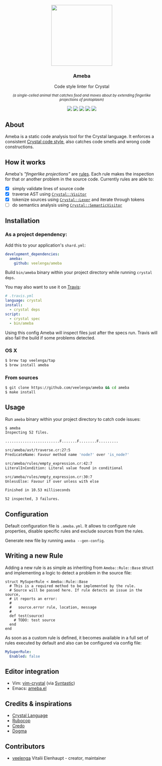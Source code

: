 <p align="center">
  <img src="https://gitcdn.link/repo/veelenga/bin/master/ameba/logo.png" width="200">
  <h3 align="center">Ameba</h3>
  <p align="center">Code style linter for Crystal<p>
  <p align="center">
    <sup>
      <i> (a single-celled animal that catches food and moves about by extending fingerlike projections of protoplasm) </i>
    </sup>
  </p>
  <p align="center">
    <a href="https://travis-ci.org/veelenga/ameba"><img src="https://travis-ci.org/veelenga/ameba.svg?branch=master"></a>
    <a href="https://github.com/veelenga/ameba/releases"><img src="https://img.shields.io/github/release/veelenga/ameba.svg?maxAge=360"></a>
    <a href="https://shards.rocks/badge/github/veelenga/ameba"><img src="https://shards.rocks/badge/github/veelenga/ameba/status.svg"></a>
    <a href="https://github.com/veelenga/ameba/blob/master/LICENSE"><img src="https://img.shields.io/github/license/veelenga/ameba.svg"></a>
  <a href="https://gitter.im/veelenga/ameba?utm_source=badge&utm_medium=badge&utm_campaign=pr-badge"><img src="https://badges.gitter.im/veelenga/ameba.svg"></a>
  </p>
</p>

## About

Ameba is a static code analysis tool for the Crystal language.
It enforces a consistent [Crystal code style](https://crystal-lang.org/docs/conventions/coding_style.html),
also catches code smells and wrong code constructions.

## How it works

Ameba's *"fingerlike projections"* are [rules](src/ameba/rule/). Each rule makes the inspection for that or
another problem in the source code. Currently rules are able to:

- [x] simply validate lines of source code
- [x] traverse AST using [`Crystal::Visitor`](https://github.com/crystal-lang/crystal/blob/1f3e8b0e742b55c1feb5584dc932e87034365f48/src/compiler/crystal/syntax/visitor.cr)
- [x] tokenize sources using [`Crystal::Lexer`](https://github.com/crystal-lang/crystal/blob/1f3e8b0e742b55c1feb5584dc932e87034365f48/src/compiler/crystal/syntax/lexer.cr) and iterate through tokens
- [ ] do semantics analysis using [`Crystal::SemanticVisitor`](https://github.com/crystal-lang/crystal/blob/master/src/compiler/crystal/semantic/semantic_visitor.cr)

## Installation

### As a project dependency:

Add this to your application's `shard.yml`:

```yaml
development_dependencies:
  ameba:
    github: veelenga/ameba
```

Build `bin/ameba` binary within your project directory while running `crystal deps`.

You may also want to use it on [Travis](travis-ci.org):

```yaml
# .travis.yml
language: crystal
install:
  - crystal deps
script:
  - crystal spec
  - bin/ameba
```

Using this config Ameba will inspect files just after the specs run. Travis will also fail
the build if some problems detected.

### OS X

```sh
$ brew tap veelenga/tap
$ brew install ameba
```

### From sources

```sh
$ git clone https://github.com/veelenga/ameba && cd ameba
$ make install
```

## Usage

Run `ameba` binary within your project directory to catch code issues:

```sh
$ ameba
Inspecting 52 files.

.........................F.......F........F.........

src/ameba/ast/traverse.cr:27:5
PredicateName: Favour method name 'node?' over 'is_node?'

src/ameba/rules/empty_expression.cr:42:7
LiteralInCondition: Literal value found in conditional

src/ameba/rules/empty_expression.cr:30:7
UnlessElse: Favour if over unless with else

Finished in 10.53 milliseconds

52 inspected, 3 failures.
```

## Configuration

Default configuration file is `.ameba.yml`.
It allows to configure rule properties, disable specific rules and exclude sources from the rules.

Generate new file by running `ameba --gen-config`.

## Writing a new Rule

Adding a new rule is as simple as inheriting from `Ameba::Rule::Base` struct and implementing
a logic to detect a problem in the source file:

```crystal
struct MySuperRule < Ameba::Rule::Base
  # This is a required method to be implemented by the rule.
  # Source will be passed here. If rule detects an issue in the source,
  # it reports an error:
  #
  #   source.error rule, location, message
  #
  def test(source)
    # TODO: test source
  end
end

```

As soon as a custom rule is defined, it becomes available in a full set of rules
executed by default and also can be configured via config file:

```yaml
MySuperRule:
  Enabled: false
```

## Editor integration

 * Vim: [vim-crystal](https://github.com/rhysd/vim-crystal) (via [Syntastic](https://github.com/vim-syntastic/syntastic))
 * Emacs: [ameba.el](https://github.com/veelenga/ameba.el)

## Credits & inspirations

- [Crystal Language](crystal-lang.org)
- [Rubocop](http://rubocop.readthedocs.io/en/latest/)
- [Credo](http://credo-ci.org/)
- [Dogma](https://github.com/lpil/dogma)

## Contributors

- [veelenga](https://github.com/veelenga) Vitalii Elenhaupt - creator, maintainer
